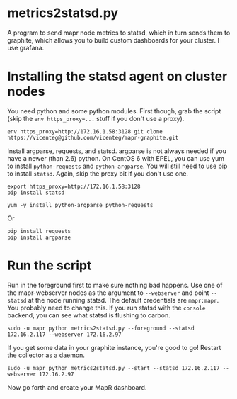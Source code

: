 # metrics2statsd.py

A program to send mapr node metrics to statsd, which in turn sends them to graphite, which allows you to build custom dashboards for your cluster. I use grafana.

# Installing the statsd agent on cluster nodes

You need python and some python modules. First though, grab the script (skip the `env https_proxy=...` stuff if you don't use a proxy).

```
env https_proxy=http://172.16.1.58:3128 git clone https://vicenteg@github.com/vicenteg/mapr-graphite.git
```

Install argparse, requests, and statsd. argparse is not always needed if you have a newer (than 2.6) python. On CentOS 6 with EPEL, you can use yum to install `python-requests` and `python-argparse`. You will still need to use pip to install `statsd`. Again, skip the proxy bit if you don't use one.

```
export https_proxy=http://172.16.1.58:3128
pip install statsd
```

```
yum -y install python-argparse python-requests
```

Or

```
pip install requests
pip install argparse
```

# Run the script

Run in the foreground first to make sure nothing bad happens. Use one of the mapr-webserver nodes as the argument to `--webserver` and point `--statsd` at the node running statsd. The default credentials are `mapr:mapr`. You probably need to change this. If you run statsd with the `console` backend, you can see what statsd is flushing to carbon.

```
sudo -u mapr python metrics2statsd.py --foreground --statsd 172.16.2.117 --webserver 172.16.2.97
```

If you get some data in your graphite instance, you're good to go! Restart the collector as a daemon.


```
sudo -u mapr python metrics2statsd.py --start --statsd 172.16.2.117 --webserver 172.16.2.97
```

Now go forth and create your MapR dashboard.
